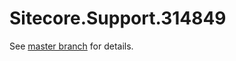 # Sitecore.Support.314849

See [master branch](https://github.com/sitecoresupport/Sitecore.Support.314849) for details.